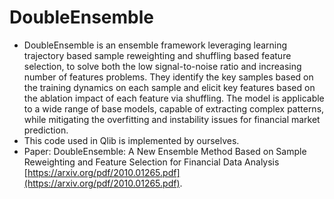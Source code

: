 # DoubleEnsemble
* DoubleEnsemble is an ensemble framework leveraging learning trajectory based sample reweighting and shuffling based feature selection, to solve both the low signal-to-noise ratio and increasing number of features problems. They identify the key samples based on the training dynamics on each sample and elicit key features based on the ablation impact of each feature via shuffling. The model is applicable to a wide range of base models, capable of extracting complex patterns, while mitigating the overfitting and instability issues for financial market prediction.
* This code used in Qlib is implemented by ourselves.
* Paper: DoubleEnsemble: A New Ensemble Method Based on Sample Reweighting and Feature Selection for Financial Data Analysis [https://arxiv.org/pdf/2010.01265.pdf](https://arxiv.org/pdf/2010.01265.pdf).